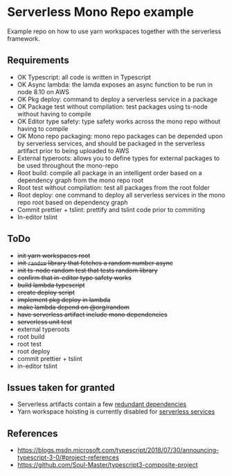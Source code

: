 # Serverless Mono Repo example

Example repo on how to use yarn workspaces together with the serverless framework.

## Requirements

- OK Typescript: all code is written in Typescript
- OK Async lambda: the lamda exposes an async function to be run in node 8.10 on AWS
- OK Pkg deploy: command to deploy a serverless service in a package
- OK Package test without compilation: test packages using ts-node without having to compile
- OK Editor type safety: type safety works across the mono repo without having to compile
- OK Mono repo packaging: mono repo packages can be depended upon by serverless services, and should be packaged in the serverless artifact prior to being uploaded to AWS
- External typeroots: allows you to define types for external packages to be used throughout the mono-repo
- Root build: compile all package in an intelligent order based on a dependency graph from the mono repo root
- Root test without compilation: test all packages from the root folder
- Root deploy: one command to deploy all serverless services in the mono repo root based on dependency graph
- Commit prettier + tslint: prettify and tslint code prior to commiting
- In-editor tslint

## ToDo

- ~~init yarn workspaces root~~
- ~~init `random` library that fetches a random number async~~
- ~~init ts-node random test that tests random library~~
- ~~confirm that in-editor type safety works~~
- ~~build lambda typescript~~
- ~~create deploy script~~
- ~~implement pkg deploy in lambda~~
- ~~make lambda depend on @org/random~~
- ~~have serverless artifact include mono dependencies~~
- ~~serverless unit test~~
- external typeroots
- root build
- root test
- root deploy
- commit prettier + tslint
- in-editor tslint

## Issues taken for granted

- Serverless artifacts contain a few [redundant dependencies](https://github.com/serverless/serverless/pull/3889#issuecomment-414547166)
- Yarn workspace hoisting is currently disabled for [serverless services](https://forum.serverless.com/t/using-serverless-with-yarn-workspaces/4560)

## References

- https://blogs.msdn.microsoft.com/typescript/2018/07/30/announcing-typescript-3-0/#project-references
- https://github.com/Soul-Master/typescript3-composite-project